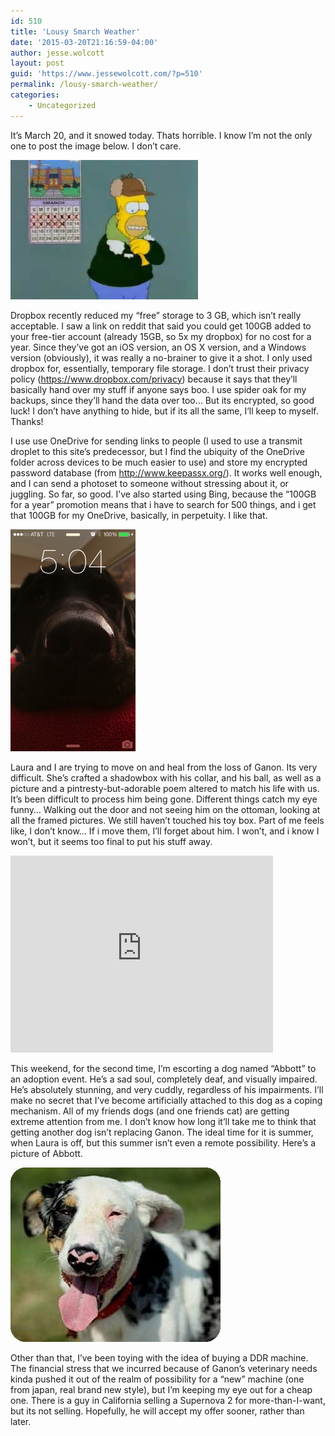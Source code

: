 ```yaml
---
id: 510
title: 'Lousy Smarch Weather'
date: '2015-03-20T21:16:59-04:00'
author: jesse.wolcott
layout: post
guid: 'https://www.jessewolcott.com/?p=510'
permalink: /lousy-smarch-weather/
categories:
    - Uncategorized
---
```


It’s March 20, and it snowed today. Thats horrible. I know I’m not the only one to post the image below. I don’t care.

![NewImage](/assets/img/2015/03/NewImage.png)

Dropbox recently reduced my “free” storage to 3 GB, which isn’t really acceptable. I saw a link on reddit that said you could get 100GB added to your free-tier account (already 15GB, so 5x my dropbox) for no cost for a year. Since they’ve got an iOS version, an OS X version, and a Windows version (obviously), it was really a no-brainer to give it a shot. I only used dropbox for, essentially, temporary file storage. I don’t trust their privacy policy (<https://www.dropbox.com/privacy>) because it says that they’ll basically hand over my stuff if anyone says boo. I use spider oak for my backups, since they’ll hand the data over too… But its encrypted, so good luck! I don’t have anything to hide, but if its all the same, I’ll keep to myself. Thanks!

I use use OneDrive for sending links to people (I used to use a transmit droplet to this site’s predecessor, but I find the ubiquity of the OneDrive folder across devices to be much easier to use) and store my encrypted password database (from <http://www.keepassx.org/>). It works well enough, and I can send a photoset to someone without stressing about it, or juggling. So far, so good. I’ve also started using Bing, because the “100GB for a year” promotion means that i have to search for 500 things, and i get that 100GB for my OneDrive, basically, in perpetuity. I like that.

![IMG 3702](/assets/img/2015/03/IMG_3702.png)

Laura and I are trying to move on and heal from the loss of Ganon. Its very difficult. She’s crafted a shadowbox with his collar, and his ball, as well as a picture and a pintresty-but-adorable poem altered to match his life with us. It’s been difficult to process him being gone. Different things catch my eye funny… Walking out the door and not seeing him on the ottoman, looking at all the framed pictures. We still haven’t touched his toy box. Part of me feels like, I don’t know… If i move them, I’ll forget about him. I won’t, and i know I won’t, but it seems too final to put his stuff away.

<iframe frameborder="0" height="315" loading="lazy" src="https://www.youtube.com/embed/Lg4Il7ichQM" width="420"></iframe>

This weekend, for the second time, I’m escorting a dog named “Abbott” to an adoption event. He’s a sad soul, completely deaf, and visually impaired. He’s absolutely stunning, and very cuddly, regardless of his impairments. I’ll make no secret that I’ve become artificially attached to this dog as a coping mechanism. All of my friends dogs (and one friends cat) are getting extreme attention from me. I don’t know how long it’ll take me to think that getting another dog isn’t replacing Ganon. The ideal time for it is summer, when Laura is off, but this summer isn’t even a remote possibility. Here’s a picture of Abbott.

![NewImage](/assets/img/2015/03/NewImage1.png)

Other than that, I’ve been toying with the idea of buying a DDR machine. The financial stress that we incurred because of Ganon’s veterinary needs kinda pushed it out of the realm of possibility for a “new” machine (one from japan, real brand new style), but I’m keeping my eye out for a cheap one. There is a guy in California selling a Supernova 2 for more-than-I-want, but its not selling. Hopefully, he will accept my offer sooner, rather than later.